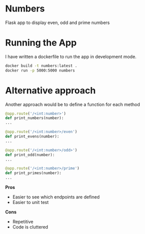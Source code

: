 # Numbers

Flask app to display even, odd and prime numbers

# Running the App

I have written a dockerfile to run the app in development mode.

```bash
docker build -t numbers:latest .
docker run -p 5000:5000 numbers
```

# Alternative approach

Another approach would be to define a function for each method
```python
@app.route('/<int:number>')
def print_numbers(number):
...

@app.route('/<int:number>/even')
def print_evens(number):
...

@app.route('/<int:number>/odd>')
def print_odd(number):
...

@app.route('/<int:number>/prime')
def print_primes(number):
...
```

**Pros**

- Easier to see which endpoints are defined
- Easier to unit test

**Cons**
- Repetitive
- Code is cluttered
